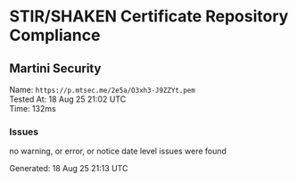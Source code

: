 # STIR/SHAKEN Certificate Repository Compliance

## Martini Security

Name: `https://p.mtsec.me/2e5a/O3xh3-J9ZZYt.pem`\
Tested At: 18 Aug 25 21:02 UTC\
Time: 132ms

### Issues

no warning, or error, or notice date level issues were found

Generated: 18 Aug 25 21:13 UTC
